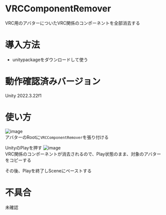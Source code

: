 # VRCComponentRemover
VRC用のアバターについたVRC関係のコンポーネントを全部消去する

# 導入方法
* unitypackageをダウンロードして使う

# 動作確認済みバージョン
Unity 2022.3.22f1

# 使い方
![image](https://github.com/user-attachments/assets/ce3fb157-187f-4028-b995-f54c175257f7)<br>
アバターのRootに`VRCComponentRemover`を張り付ける

UnityのPlayを押す
![image](https://github.com/user-attachments/assets/824d46bd-f8ef-48b7-a8ba-c632f43635eb)<br>
VRC関係のコンポーネントが消去されるので、Play状態のまま、対象のアバターをコピーする

その後、Playを終了しSceneにペーストする

# 不具合
未確認
